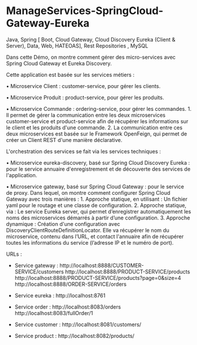 # ManageServices-SpringCloud-Gateway-Eureka
Java, Spring [ Boot, Cloud Gateway, Cloud Discovery Eureka (Client &amp; Server), Data, Web, HATEOAS], Rest Repositories , MySQL

Dans cette Démo, on montre comment gérer des micro-services avec Spring Cloud Gateway et Eureka Discovery.

Cette application est basée sur les services métiers :

  •	Microservice Client : customer-service, pour gérer les clients.
  
  •	Microservice Produit : product-service, pour gérer les produits.
  
  •	Microservice Commande : ordering-service, pour gérer les commandes.
      1.	Il permet de gérer la communication entre les deux microservices customer-service et product-service afin de récupérer 
        les informations sur le client et les produits d'une commande.
      2.	La communication entre ces deux microservices est basée sur le Framework OpenFeign, qui permet de créer un Client REST 
        d'une manière déclarative.
        
L'orchestration des services se fait via les services techniques : 

•	Microservice eureka-discovery, basé sur Spring Cloud Discovery Eureka : pour le service annuaire d'enregistrement et de découverte des services de l'application.

•	Microservice gateway, basé sur Spring Cloud Gateway : pour le service de proxy. Dans lequel, on montre comment configurer Spring Cloud Gateway avec trois manières :
    1.	Approche statique, en utilisant : Un fichier yaml pour le routage et une classe de configuration.
    2.	Approche statique, via : Le service Eureka server, qui permet d’enregistrer automatiquement les noms des microservices démarrés à partir d’une configuration.
    3.	Approche dynamique : Création d'une configuration avec DiscoveryClientRouteDefinitionLocator.  Elle va récupérer le nom du microservice, contenu dans l’URL, 
      et contact l'annuaire afin de récupérer toutes les informations du service (l’adresse IP et le numéro de port).


URLs :

-	Service gateway :
http://localhost:8888/CUSTOMER-SERVICE/customers
http://localhost:8888/PRODUCT-SERVICE/products
http://localhost:8888/PRODUCT-SERVICE/products?page=0&size=4
http://localhost:8888/ORDER-SERVICE/orders

-	Service eureka :
http://localhost:8761

-	Service order :
http://localhost:8083/orders
http://localhost:8083/fullOrder/1

-	Service customer :
http://localhost:8081/customers/

-	Service product :
http://localhost:8082/products/
